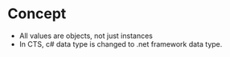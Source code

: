 # Concept

* All values are objects, not just instances
* In CTS, c# data type is changed to .net framework data type.



